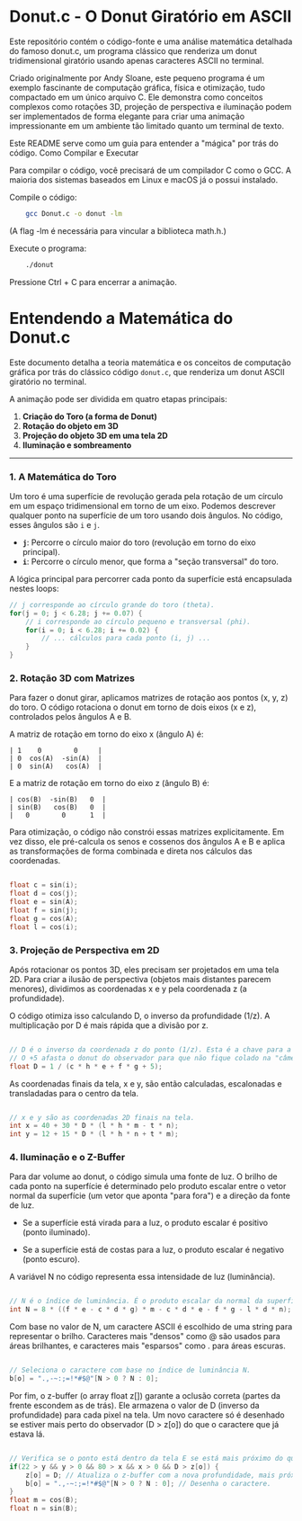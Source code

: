 # Donut.c - O Donut Giratório em ASCII

Este repositório contém o código-fonte e uma análise matemática detalhada do famoso donut.c, um programa clássico que renderiza um donut tridimensional giratório usando apenas caracteres ASCII no terminal.

Criado originalmente por Andy Sloane, este pequeno programa é um exemplo fascinante de computação gráfica, física e otimização, tudo compactado em um único arquivo C. Ele demonstra como conceitos complexos como rotações 3D, projeção de perspectiva e iluminação podem ser implementados de forma elegante para criar uma animação impressionante em um ambiente tão limitado quanto um terminal de texto.

Este README serve como um guia para entender a "mágica" por trás do código.
Como Compilar e Executar

Para compilar o código, você precisará de um compilador C como o GCC. A maioria dos sistemas baseados em Linux e macOS já o possui instalado.

Compile o código:
``` bash
    gcc Donut.c -o donut -lm
```
(A flag -lm é necessária para vincular a biblioteca math.h.)

Execute o programa:
``` bash
    ./donut
```
Pressione Ctrl + C para encerrar a animação.

# Entendendo a Matemática do Donut.c

Este documento detalha a teoria matemática e os conceitos de computação gráfica por trás do clássico código `donut.c`, que renderiza um donut ASCII giratório no terminal.

A animação pode ser dividida em quatro etapas principais:

1.  **Criação do Toro (a forma de Donut)**
2.  **Rotação do objeto em 3D**
3.  **Projeção do objeto 3D em uma tela 2D**
4.  **Iluminação e sombreamento**

---

### 1. A Matemática do Toro

Um toro é uma superfície de revolução gerada pela rotação de um círculo em um espaço tridimensional em torno de um eixo. Podemos descrever qualquer ponto na superfície de um toro usando dois ângulos. No código, esses ângulos são `i` e `j`.

-   **`j`**: Percorre o círculo maior do toro (revolução em torno do eixo principal).
-   **`i`**: Percorre o círculo menor, que forma a "seção transversal" do toro.

A lógica principal para percorrer cada ponto da superfície está encapsulada nestes loops:

```c
// j corresponde ao círculo grande do toro (theta).
for(j = 0; j < 6.28; j += 0.07) {
    // i corresponde ao círculo pequeno e transversal (phi).
    for(i = 0; i < 6.28; i += 0.02) {
        // ... cálculos para cada ponto (i, j) ...
    }
}
```

### 2. Rotação 3D com Matrizes

Para fazer o donut girar, aplicamos matrizes de rotação aos pontos (x, y, z) do toro. O código rotaciona o donut em torno de dois eixos (x e z), controlados pelos ângulos A e B.

A matriz de rotação em torno do eixo x (ângulo A) é:

    | 1    0        0     |
    | 0  cos(A)  -sin(A)  |
    | 0  sin(A)   cos(A)  |

E a matriz de rotação em torno do eixo z (ângulo B) é:

    | cos(B)  -sin(B)   0  |
    | sin(B)   cos(B)   0  |
    |   0        0      1  |

Para otimização, o código não constrói essas matrizes explicitamente. Em vez disso, ele pré-calcula os senos e cossenos dos ângulos A e B e aplica as transformações de forma combinada e direta nos cálculos das coordenadas.

```C

float c = sin(i);
float d = cos(j);
float e = sin(A);
float f = sin(j);
float g = cos(A);
float l = cos(i);
```

### 3. Projeção de Perspectiva em 2D

Após rotacionar os pontos 3D, eles precisam ser projetados em uma tela 2D. Para criar a ilusão de perspectiva (objetos mais distantes parecem menores), dividimos as coordenadas x e y pela coordenada z (a profundidade).

O código otimiza isso calculando D, o inverso da profundidade (1/z). A multiplicação por D é mais rápida que a divisão por z.
```C

// D é o inverso da coordenada z do ponto (1/z). Esta é a chave para a perspectiva.
// O +5 afasta o donut do observador para que não fique colado na "câmera".
float D = 1 / (c * h * e + f * g + 5);
```
As coordenadas finais da tela, x e y, são então calculadas, escalonadas e transladadas para o centro da tela.
```C

// x e y são as coordenadas 2D finais na tela.
int x = 40 + 30 * D * (l * h * m - t * n);
int y = 12 + 15 * D * (l * h * n + t * m);
```
### 4. Iluminação e o Z-Buffer

Para dar volume ao donut, o código simula uma fonte de luz. O brilho de cada ponto na superfície é determinado pelo produto escalar entre o vetor normal da superfície (um vetor que aponta "para fora") e a direção da fonte de luz.

* Se a superfície está virada para a luz, o produto escalar é positivo (ponto iluminado).

* Se a superfície está de costas para a luz, o produto escalar é negativo (ponto escuro).

A variável N no código representa essa intensidade de luz (luminância).
```C

// N é o índice de luminância. É o produto escalar da normal da superfície e o vetor de luz.
int N = 8 * ((f * e - c * d * g) * m - c * d * e - f * g - l * d * n);
```
Com base no valor de N, um caractere ASCII é escolhido de uma string para representar o brilho. Caracteres mais "densos" como @ são usados para áreas brilhantes, e caracteres mais "esparsos" como . para áreas escuras.
```C

// Seleciona o caractere com base no índice de luminância N.
b[o] = ".,-~:;=!*#$@"[N > 0 ? N : 0];
```
Por fim, o z-buffer (o array float z[]) garante a oclusão correta (partes da frente escondem as de trás). Ele armazena o valor de D (inverso da profundidade) para cada pixel na tela. Um novo caractere só é desenhado se estiver mais perto do observador (D > z[o]) do que o caractere que já estava lá.
```C

// Verifica se o ponto está dentro da tela E se está mais próximo do que o que já está no z-buffer.
if(22 > y && y > 0 && 80 > x && x > 0 && D > z[o]) {
    z[o] = D; // Atualiza o z-buffer com a nova profundidade, mais próxima.
    b[o] = ".,-~:;=!*#$@"[N > 0 ? N : 0]; // Desenha o caractere.
}
float m = cos(B);
float n = sin(B);
```
